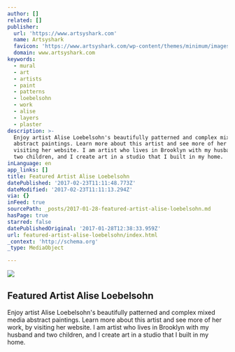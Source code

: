 ```yaml
---
author: []
related: []
publisher:
  url: 'https://www.artsyshark.com'
  name: Artsyshark
  favicon: 'https://www.artsyshark.com/wp-content/themes/minimum/images/favicon.ico'
  domain: www.artsyshark.com
keywords:
  - mural
  - art
  - artists
  - paint
  - patterns
  - loebelsohn
  - work
  - alise
  - layers
  - plaster
description: >-
  Enjoy artist Alise Loebelsohn's beautifully patterned and complex mixed media
  abstract paintings. Learn more about this artist and see more of her work, by
  visiting her website. I am artist who lives in Brooklyn with my husband and
  two children, and I create art in a studio that I built in my home.
inLanguage: en
app_links: []
title: Featured Artist Alise Loebelsohn
datePublished: '2017-02-23T11:11:48.773Z'
dateModified: '2017-02-23T11:11:13.294Z'
via: {}
inFeed: true
sourcePath: _posts/2017-01-28-featured-artist-alise-loebelsohn.md
hasPage: true
starred: false
datePublishedOriginal: '2017-01-28T12:38:33.959Z'
url: featured-artist-alise-loebelsohn/index.html
_context: 'http://schema.org'
_type: MediaObject

---
```

<article style=""><img src="https://imgflo.herokuapp.com/graph/2b2431f8e7ba7b0/6fe8d9a46a8e61fbe7314eef7195daf3/noop.jpg?input=https%3A%2F%2Fwww.artsyshark.com%2Fwp-content%2Fuploads%2F2017%2F01%2FBlue-Disc_30_x40__2016-low-rez-2.jpg" /><h1>Featured Artist Alise Loebelsohn</h1><p>Enjoy artist Alise Loebelsohn's beautifully patterned and complex mixed media abstract paintings. Learn more about this artist and see more of her work, by visiting her website. I am artist who lives in Brooklyn with my husband and two children, and I create art in a studio that I built in my home.</p></article>